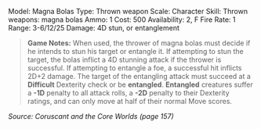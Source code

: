 Model: Magna Bolas
Type: Thrown weapon
Scale: Character
Skill: Thrown weapons: magna bolas
Ammo: 1
Cost: 500
Availability: 2, F
Fire Rate: 1
Range: 3-6/12/25
Damage: 4D stun, or entanglement

> **Game Notes:** 
> When used, the thrower of magna bolas must decide if he intends to stun his target or entangle it. If attempting to stun the target, the bolas inflict a 4D stunning attack if the thrower is successful. If attempting to entangle a foe, a successful hit inflicts 2D+2 damage. The target of the entangling attack must succeed at a **Difficult** Dexterity check or be **entangled**. **Entangled** creatures suffer a **-1D** penalty to all attack rolls, a **-2D** penalty to their Dexterity ratings, and can only move at half of their normal Move scores.

*Source: Coruscant and the Core Worlds (page 157)*